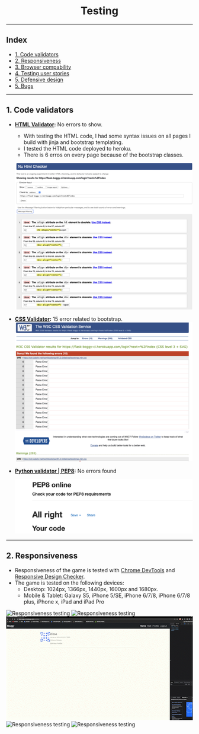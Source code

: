 <h1 align="center">Testing</h1>

---

## Index 

- <a href="#validators">1. Code validators</a>
- <a href="#responsiveness">2. Responsiveness</a>
- <a href="#browser-compatibility">3. Browser compability</a>
- <a href="#user-stories">4. Testing user stories </a>
- <a href="#defensive-design">5. Defensive design</a>
- <a href="#bugs">5. Bugs</a>

---



## 1. Code validators
- **[HTML Validator](https://validator.w3.org/):** No errors to show.
   - With testing the HTML code, I had some syntax issues on all pages I build with jinja and bootstrap templating.
   - I tested the HTML code deployed to heroku.
   - There is 6 erros on every page because of the bootstrap classes.

   ![HTML-calidation](testing/images/html-validation.png)

- **[CSS Validator](https://jigsaw.w3.org/css-validator/):** 15 error related to bootstrap.
   ![CSS Validator](testing/images/index-css-validation.png)


- **[Python validator | PEP8](http://pep8online.com/):** No errors found

   ![python validator](testing/images/python-validation.png)

---

<span id="responsiveness"></span>

## 2. Responsiveness 
- Responsiveness of the game is tested with [Chrome DevTools](https://developers.google.com/web/tools/chrome-devtools) and [Responsive Design Checker](https://www.responsivedesignchecker.com/).
- The game is tested on the following devices: 
    - Desktop: 1024px, 1366px, 1440px, 1600px and 1680px. 
    - Mobile & Tablet: Galaxy S5, iPhone 5/SE, iPhone 6/7/8, iPhone 6/7/8 plus, iPhone x, iPad and  iPad Pro

![Responsiveness testing](testing/images/index-vid_AdobeExpress.gif)
![Responsiveness testing](testing/images/home-vid_AdobeExpress.gif)
![Responsiveness testing](testing/images/profile-vid_AdobeExpress.gif)
![Responsiveness testing](testing/images/wall-vid_AdobeExpress.gif)
![Responsiveness testing](testing/images/register-vid_AdobeExpress.gif)